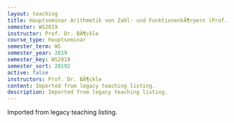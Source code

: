 ```yaml
---
layout: teaching
title: Hauptseminar Arithmetik von Zahl- und FunktionenkÃ¶rpern (Prof. Dr. BÃ¶ckle)
semester: WS2019
instructor: Prof. Dr. BÃ¶ckle
course_type: Hauptseminar
semester_term: WS
semester_year: 2019
semester_key: WS2019
semester_sort: 20192
active: false
instructors: Prof. Dr. BÃ¶ckle
content: Imported from legacy teaching listing.
description: Imported from legacy teaching listing.
---
```

Imported from legacy teaching listing.
